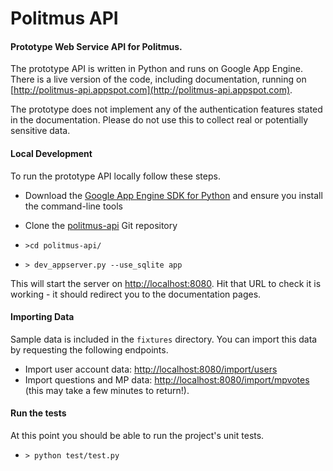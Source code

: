 # Politmus API
#### Prototype Web Service API for Politmus.

The prototype API is written in Python and runs on Google App Engine. There is a live version of the code, including documentation, running on [http://politmus-api.appspot.com](http://politmus-api.appspot.com).

The prototype does not implement any of the authentication features stated in the documentation. Please do not use this to collect real or potentially sensitive data.

#### Local Development

To run the prototype API locally follow these steps.

* Download the [Google App Engine SDK for Python](https://developers.google.com/appengine/downloads#Google_App_Engine_SDK_for_Python) and ensure you install the command-line tools

* Clone the [politmus-api](https://github.com/ahume/politmus-api) Git repository

* `>cd politmus-api/`

* `> dev_appserver.py --use_sqlite app`

This will start the server on [http://localhost:8080](http://localhost:8080). Hit that URL to check it is working - it should redirect you to the documentation pages.

#### Importing Data

Sample data is included in the `fixtures` directory. You can import this data by requesting the following endpoints.

* Import user account data: [http://localhost:8080/import/users](http://localhost:8080/import/users)
* Import questions and MP data: [http://localhost:8080/import/mpvotes](http://localhost:8080/import/mpvotes) (this may take a few minutes to return!).


#### Run the tests

At this point you should be able to run the project's unit tests.

* `> python test/test.py`

